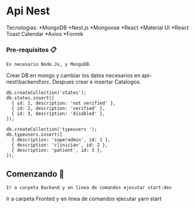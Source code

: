 # Api Nest

 Tecnologias:
  *MongoDB
  *Nest.js
  *Mongoose
  *React
  *Material UI
  *React Toast Calendar
  *Axios
  *Formik

### Pre-requisitos 📋

	Es necesario Node.Js, y MongoDB.
  Crear DB en mongo y cambiar los datos necesarios en api-nest\backend\src.
  Despues crear e insertar Catalogos.
  
    db.createCollection('states');
    db.states.insert([
      { id: 1, description: 'not verified' },
      { id: 2, description: 'verified' },
      { id: 3, description: 'disabled' },
    ]);

    db.createCollection('typeusers ');
    db.typeusers.insert([
      { description: 'superadmin', id: 1 },
      { description: 'clinician', id: 2 },
      { description: 'patient', id: 3 },
    ]);
  
	
## Comenzando 🚀

	Ir a carpeta Backend y en linea de comandos ejecutar start:dev
  Ir a carpeta Fronted y en linea de comandos ejecutar yarn start

